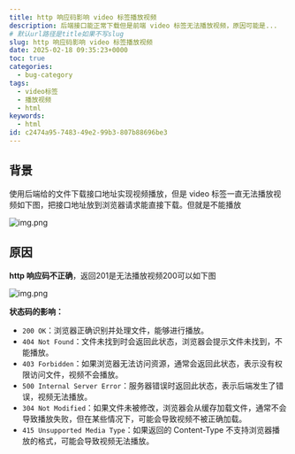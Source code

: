 ```yaml
---
title: http 响应码影响 video 标签播放视频
description: 后端接口能正常下载但是前端 video 标签无法播放视频，原因可能是...
# 默认url路径是title如果不写slug
slug: http 响应码影响 video 标签播放视频
date: 2025-02-18 09:35:23+0000
toc: true
categories:
  - bug-category
tags:
  - video标签
  - 播放视频
  - html
keywords:
  - html
id: c2474a95-7483-49e2-99b3-807b88696be3
---
```

## 背景
使用后端给的文件下载接口地址实现视频播放，但是 video 标签一直无法播放视频如下图，把接口地址放到浏览器请求能直接下载。但就是不能播放

![img.png](img/questions/3/img.png)

## 原因
**http 响应码不正确**，返回201是无法播放视频200可以如下图

![img.png](img/questions/3/img_1.png)

**状态码的影响：**

- `200 OK`：浏览器正确识别并处理文件，能够进行播放。
- `404 Not Found`：文件未找到时会返回此状态，浏览器会提示文件未找到，不能播放。
- `403 Forbidden`：如果浏览器无法访问资源，通常会返回此状态，表示没有权限访问文件，视频不会播放。
- `500 Internal Server Error`：服务器错误时返回此状态，表示后端发生了错误，视频无法播放。
- `304 Not Modified`：如果文件未被修改，浏览器会从缓存加载文件，通常不会导致播放失败，但在某些情况下，可能会导致视频不被正确加载。
- `415 Unsupported Media Type`：如果返回的 Content-Type 不支持浏览器播放的格式，可能会导致视频无法播放。
